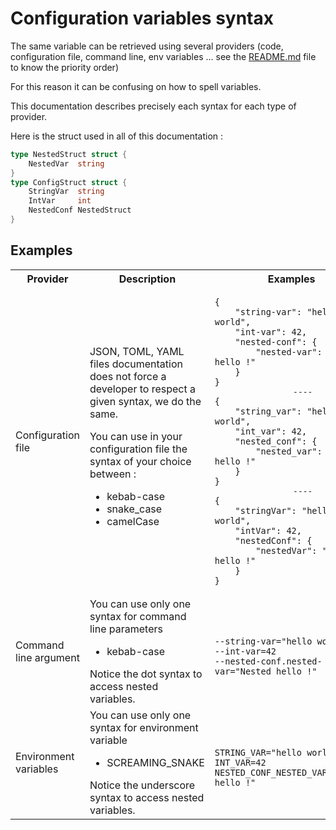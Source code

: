 # Configuration variables syntax

The same variable can be retrieved using several providers (code, configuration file, command line, env variables ... see the [README.md](../README.md) file
to know the priority order)

For this reason it can be confusing on how to spell variables.

This documentation describes precisely each syntax for each type of provider.

Here is the struct used in all of this documentation :

```go
type NestedStruct struct {
	NestedVar  string
}
type ConfigStruct struct {
    StringVar  string
    IntVar     int
    NestedConf NestedStruct
}
```

## Examples
<table>
<tr>
<th>Provider</th>
<th>Description</th>
<th>Examples</th>
</tr>

<tr>
<td>Configuration file</td>
<td>
JSON, TOML, YAML files documentation does not force a developer to respect a given syntax, we do the same.

You can use in your configuration file the syntax of your choice between :
<ul>
<li>kebab-case</li>
<li>snake_case</li>
<li>camelCase</li>
</ul>
</td>
<td><pre><code class="language-json">{
    "string-var": "hello world",
    "int-var": 42,
    "nested-conf": {
        "nested-var": "Nested hello !"
    }
}</code>
                ----
<code class="language-json">{
    "string_var": "hello world",
    "int_var": 42,
    "nested_conf": {
        "nested_var": "Nested hello !"
    }
}</code>
                ----
<code class="language-json">{
    "stringVar": "hello world",
    "intVar": 42,
    "nestedConf": {
        "nestedVar": "Nested hello !"
    }
}</code></pre></td>
</tr>
<tr>
<td>Command line argument</td>
<td>
You can use only one syntax for command line parameters<br>
<ul><li>kebab-case</li></ul>
Notice the dot syntax to access nested variables.
</td>
<td><pre><code>
--string-var="hello world"
--int-var=42
--nested-conf.nested-var="Nested hello !"</code></pre></td>
</tr>
<tr>
<td>Environment variables</td>
<td>
You can use only one syntax for environment variable<br>
<ul><li>SCREAMING_SNAKE</li></ul>
Notice the underscore syntax to access nested variables.
</td>
<td><pre><code>
STRING_VAR="hello world"
INT_VAR=42
NESTED_CONF_NESTED_VAR="Nested hello !"
</tr>
</table>

